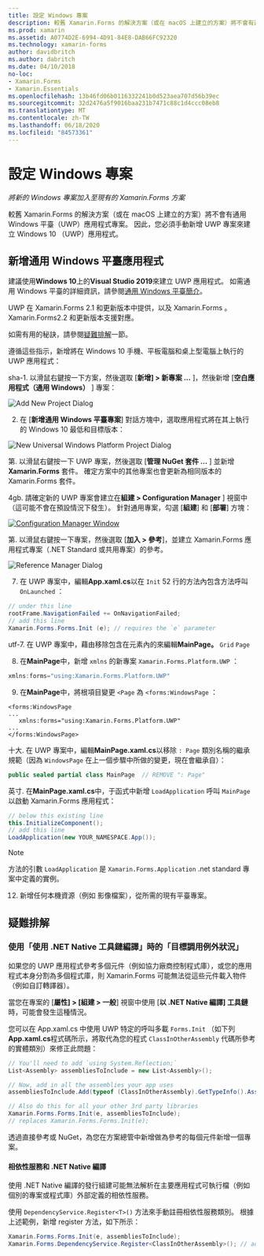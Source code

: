 ```yaml
---
title: 設定 Windows 專案
description: 較舊 Xamarin.Forms 的解決方案（或在 macOS 上建立的方案）將不會有通用 Windows 平臺專案，因此本文將說明如何將新的 UWP 專案新增至現有的 Xamarin.Forms 方案。
ms.prod: xamarin
ms.assetid: A0774D2E-6994-4D91-84E8-DAB66FC92320
ms.technology: xamarin-forms
author: davidbritch
ms.author: dabritch
ms.date: 04/10/2018
no-loc:
- Xamarin.Forms
- Xamarin.Essentials
ms.openlocfilehash: 13b46fd06b0116332241b0d523aea707d56b39ec
ms.sourcegitcommit: 32d2476a5f9016baa231b7471c88c1d4ccc08eb8
ms.translationtype: MT
ms.contentlocale: zh-TW
ms.lasthandoff: 06/18/2020
ms.locfileid: "84573361"
---
```

# <a name="setup-windows-projects"></a>設定 Windows 專案

_將新的 Windows 專案加入至現有的 Xamarin.Forms 方案_

較舊 Xamarin.Forms 的解決方案（或在 macOS 上建立的方案）將不會有通用 Windows 平臺（UWP）應用程式專案。 因此，您必須手動新增 UWP 專案來建立 Windows 10 （UWP）應用程式。

## <a name="add-a-universal-windows-platform-app"></a>新增通用 Windows 平臺應用程式

建議使用**Windows 10**上的**Visual Studio 2019**來建立 UWP 應用程式。 如需通用 Windows 平臺的詳細資訊，請參閱[通用 Windows 平臺簡介](/windows/uwp/get-started/universal-application-platform-guide/)。

UWP 在 Xamarin.Forms 2.1 和更新版本中提供，以及 Xamarin.Forms 。Xamarin.Forms2.2 和更新版本支援對應。

如需有用的秘訣，請參閱<a href="#troubleshooting">疑難排解</a>一節。

遵循這些指示，新增將在 Windows 10 手機、平板電腦和桌上型電腦上執行的 UWP 應用程式：

 sha-1. 以滑鼠右鍵按一下方案，然後選取 [**新增] > 新專案 ...** ]，然後新增 [**空白應用程式（通用 Windows）** ] 專案：

  ![](universal-images/add-wu.png "Add New Project Dialog")

 2. 在 [**新增通用 Windows 平臺專案**] 對話方塊中，選取應用程式將在其上執行的 Windows 10 最低和目標版本：

  ![](universal-images/target-version.png "New Universal Windows Platform Project Dialog")

 第. 以滑鼠右鍵按一下 UWP 專案，然後選取 [**管理 NuGet 套件 ...** ] 並新增 **Xamarin.Forms** 套件。 確定方案中的其他專案也會更新為相同版本的 Xamarin.Forms 套件。

 4gb. 請確定新的 UWP 專案會建立在**組建 > Configuration Manager** ] 視窗中（這可能不會在預設情況下發生）。 針對通用專案，勾選 [**組建**] 和 [**部署**] 方塊：

  [![](universal-images/configuration-sml.png "Configuration Manager Window")](universal-images/configuration.png#lightbox "Configuration Manager Window")

 第. 以滑鼠右鍵按一下專案，然後選取 [**加入 > 參考**]，並建立 Xamarin.Forms 應用程式專案（.NET Standard 或共用專案）的參考。

  ![](universal-images/addref-sml.png "Reference Manager Dialog")

 7. 在 UWP 專案中，編輯**App.xaml.cs**以在 `Init` 52 行的方法內包含方法呼叫 `OnLaunched` ：

```csharp
// under this line
rootFrame.NavigationFailed += OnNavigationFailed;
// add this line
Xamarin.Forms.Forms.Init (e); // requires the `e` parameter
```

 utf-7. 在 UWP 專案中，藉由移除包含在元素內的來編輯**MainPage。** `Grid` `Page`

 8. 在**MainPage**中，新增 `xmlns` 的新專案 `Xamarin.Forms.Platform.UWP` ：

```csharp
xmlns:forms="using:Xamarin.Forms.Platform.UWP"
```

 9. 在**MainPage**中，將根項目變更 `<Page` 為 `<forms:WindowsPage` ：

```xaml
<forms:WindowsPage
...
   xmlns:forms="using:Xamarin.Forms.Platform.UWP"
...
</forms:WindowsPage>
```

 十大. 在 UWP 專案中，編輯**MainPage.xaml.cs**以移除 `: Page` 類別名稱的繼承規範（因為 `WindowsPage` 在上一個步驟中所做的變更，現在會繼承自）：

```csharp
public sealed partial class MainPage  // REMOVE ": Page"
```

 英寸. 在**MainPage.xaml.cs**中，于函式中新增 `LoadApplication` 呼叫 `MainPage` 以啟動 Xamarin.Forms 應用程式：

```csharp
// below this existing line
this.InitializeComponent();
// add this line
LoadApplication(new YOUR_NAMESPACE.App());
```

> [!NOTE]
> 方法的引數 `LoadApplication` 是 `Xamarin.Forms.Application` .net standard 專案中定義的實例。

<!--
11 . Double-click **Package.appxmanifest** to set these capabilities
  that are often required:

  Capabilities set:

  * Internet (Client)
  * Location
-->

12. 新增任何本機資源（例如 影像檔案），從所需的現有平臺專案。

## <a name="troubleshooting"></a>疑難排解

### <a name="target-invocation-exception-when-using-compile-with-net-native-tool-chain"></a>使用「使用 .NET Native 工具鏈編譯」時的「目標調用例外狀況」

如果您的 UWP 應用程式參考多個元件（例如協力廠商控制程式庫），或您的應用程式本身分割為多個程式庫，則 Xamarin.Forms 可能無法從這些元件載入物件（例如自訂轉譯器）。

當您在專案的 [**屬性] > [組建 > 一般**] 視窗中使用 [**以 .NET Native 編譯] 工具鏈**時，可能會發生這種情況。

您可以在 App.xaml.cs 中使用 UWP 特定的呼叫多載 `Forms.Init` （如下列**App.xaml.cs**程式碼所示，將取代為您的程式 `ClassInOtherAssembly` 代碼所參考的實體類別）來修正此問題：

```csharp
// You'll need to add `using System.Reflection;`
List<Assembly> assembliesToInclude = new List<Assembly>();

// Now, add in all the assemblies your app uses
assembliesToInclude.Add(typeof (ClassInOtherAssembly).GetTypeInfo().Assembly);

// Also do this for all your other 3rd party libraries
Xamarin.Forms.Forms.Init(e, assembliesToInclude);
// replaces Xamarin.Forms.Forms.Init(e);
```

透過直接參考或 NuGet，為您在方案總管中新增做為參考的每個元件新增一個專案。

#### <a name="dependency-services-and-net-native-compilation"></a>相依性服務和 .NET Native 編譯

使用 .NET Native 編譯的發行組建可能無法解析在主要應用程式可執行檔（例如個別的專案或程式庫）外部定義的相依性服務。

使用 `DependencyService.Register<T>()` 方法來手動註冊相依性服務類別。 根據上述範例，新增 register 方法，如下所示：

```csharp
Xamarin.Forms.Forms.Init(e, assembliesToInclude);
Xamarin.Forms.DependencyService.Register<ClassInOtherAssembly>(); // add this
```
